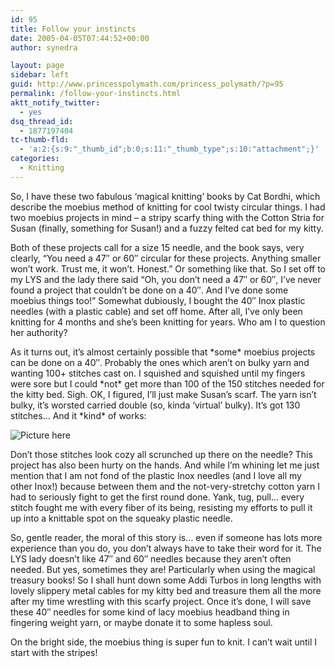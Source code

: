 ```yaml
---
id: 95
title: Follow your instincts
date: 2005-04-05T07:44:52+00:00
author: synedra

layout: page
sidebar: left
guid: http://www.princesspolymath.com/princess_polymath/?p=95
permalink: /follow-your-instincts.html
aktt_notify_twitter:
  - yes
dsq_thread_id:
  - 1877197404
tc-thumb-fld:
  - 'a:2:{s:9:"_thumb_id";b:0;s:11:"_thumb_type";s:10:"attachment";}'
categories:
  - Knitting
---
```

So, I have these two fabulous &#8216;magical knitting&#8217; books by Cat Bordhi, which describe the moebius method of knitting for cool twisty circular things. I had two moebius projects in mind &#8211; a stripy scarfy thing with the Cotton Stria for Susan (finally, something for Susan!) and a fuzzy felted cat bed for my kitty.
  
Both of these projects call for a size 15 needle, and the book says, very clearly, &#8220;You need a 47&#8243; or 60&#8243; circular for these projects. Anything smaller won&#8217;t work. Trust me, it won&#8217;t. Honest.&#8221; Or something like that. So I set off to my LYS and the lady there said &#8220;Oh, you don&#8217;t need a 47&#8243; or 60&#8243;, I&#8217;ve never found a project that couldn&#8217;t be done on a 40&#8243;. And I&#8217;ve done some moebius things too!&#8221; Somewhat dubiously, I bought the 40&#8243; Inox plastic needles (with a plastic cable) and set off home. After all, I&#8217;ve only been knitting for 4 months and she&#8217;s been knitting for years. Who am I to question her authority?
  
As it turns out, it&#8217;s almost certainly possible that \*some\* moebius projects can be done on a 40&#8243;. Probably the ones which aren&#8217;t on bulky yarn and wanting 100+ stitches cast on. I squished and squished until my fingers were sore but I could \*not\* get more than 100 of the 150 stitches needed for the kitty bed. Sigh. OK, I figured, I&#8217;ll just make Susan&#8217;s scarf. The yarn isn&#8217;t bulky, it&#8217;s worsted carried double (so, kinda &#8216;virtual&#8217; bulky). It&#8217;s got 130 stitches&#8230; And it \*kind\* of works:
  
![Picture here](http://www.perlgoddess.com/blog/images/scrunch.jpg)
  
Don&#8217;t those stitches look cozy all scrunched up there on the needle? This project has also been hurty on the hands. And while I&#8217;m whining let me just mention that I am not fond of the plastic Inox needles (and I love all my other Inox!) because between them and the not-very-stretchy cotton yarn I had to seriously fight to get the first round done. Yank, tug, pull&#8230; every stitch fought me with every fiber of its being, resisting my efforts to pull it up into a knittable spot on the squeaky plastic needle.
  
So, gentle reader, the moral of this story is&#8230; even if someone has lots more experience than you do, you don&#8217;t always have to take their word for it. The LYS lady doesn&#8217;t like 47&#8243; and 60&#8243; needles because they aren&#8217;t often needed. But yes, sometimes they are! Particularly when using the magical treasury books! So I shall hunt down some Addi Turbos in long lengths with lovely slippery metal cables for my kitty bed and treasure them all the more after my time wrestling with this scarfy project. Once it&#8217;s done, I will save these 40&#8243; needles for some kind of lacy moebius headband thing in fingering weight yarn, or maybe donate it to some hapless soul.
  
On the bright side, the moebius thing is super fun to knit. I can&#8217;t wait until I start with the stripes!